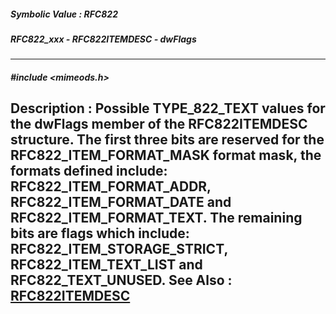 ##### Symbolic Value : RFC822
##### RFC822_xxx - RFC822ITEMDESC - dwFlags
---
##### #include <mimeods.h>
**Description :**
Possible TYPE_822_TEXT values for the dwFlags member of the RFC822ITEMDESC 
structure.  The first three bits are reserved for the RFC822_ITEM_FORMAT_MASK 
format mask,  the formats defined include: RFC822_ITEM_FORMAT_ADDR, 
RFC822_ITEM_FORMAT_DATE and RFC822_ITEM_FORMAT_TEXT.  The remaining bits are 
flags which include: RFC822_ITEM_STORAGE_STRICT, RFC822_ITEM_TEXT_LIST and 
RFC822_TEXT_UNUSED.
**See Also :**
[RFC822ITEMDESC](D:/md_files/RFC822ITEMDESC.md)
---
